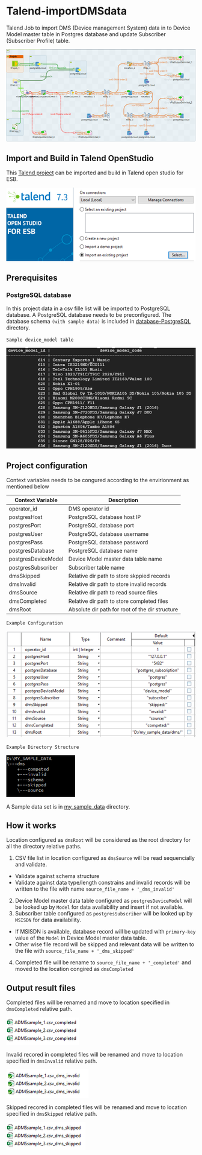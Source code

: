 # Talend-importDMSdata
Talend Job to import DMS (Device management System) data in to Device Model master table in Postgres database and update Subscriber (Subscriber Profile) table. 

![alttext](./images/TalendJob.PNG?raw=true)


## Import and Build in Talend OpenStudio
This [Talend project](./IMPORT_DMS_DATA) can be imported and build in Talend open studio for ESB.

![alttext](./images/ImportProject.PNG?raw=true)

## Prerequisites

### PostgreSQL database
In this project data in a csv fille list will be imported to PostgreSQL database. 
A PostgreSQL database needs to be preconfigured. The database schema `(with sample data)` is included in [database-PostgreSQL](./database-PostgreSQL) directory.

`Sample device_model table`

![alttext](./images/Postgres-Devicemodel-Table.PNG?raw=true)


## Project configuration

Context variables needs to be congured according to the envirionment as mentioned below

| Context Variable | Description  |
--- | ---
| operator_id | DMS operator id|
| postgresHost | PostgreSQL database host IP| 
| postgresPort | PostgreSQL database port| 
| postgresUser | PostgreSQL database username| 
| postgresPass | PostgreSQL database password| 
| postgresDatabase | PostgreSQL database name| 
| postgresDeviceModel | Device Model master data table name |
| postgresSubscriber | Subscriber table name |
| dmsSkipped | Relative dir path to store skppied records |
| dmsInvalid | Relative dir path to store invalid records |
| dmsSource | Relative dir path to read source files |
| dmsCompleted | Relative dir path to store completed files |
| dmsRoot | Absolute dir path for root of the dir structure | 


`Example Configuration`

![alttext](./images/Talend-Context-Var.PNG?raw=true)

`Example Directory Structure`

![alttext](./images/Sample-Directory-Structure.PNG?raw=true)

A Sample data set is in  [my_sample_data](./my_sample_data) directory.


## How it works
Location configured as `dmsRoot` will be considered as the root directory for all the directory relative paths. 
1. CSV file list in location configured as `dmsSource` will be read sequencially and validate.
  - Validate against schema structure
  - Validate against data type/length constrains
  and invalid records will be written to the file with name `source_file_name + '_dms_invalid'`
2. Device Model master data table configured as `postgresDeviceModel` will be looked up by `Model` for data availability and insert if not available.
3. Subscriber table configured as `postgresSubscriber` will be looked up by `MSISDN` for data availability.
  - If MSISDN is available, database record will be updated with `primary-key` value of the `Model` in Device Model master data table.
  - Other wise file record will be skipped and relevant data will be written to the file with `source_file_name + '_dms_skipped'`
4. Completed file will be rename to `source_file_name + '_completed'` and moved to the location congired as `dmsCompleted`

## Output result files

Completed files will be renamed and move to location specified in `dmsCompleted` relative path.

![alttext](./images/Sample-Completed.PNG?raw=true)

Invalid recored in completed files will be renamed and move to location specified in `dmsInvalid`  relative path.

![alttext](./images/Sample-Invalid.PNG?raw=true)

Skipped recored in completed files will be renamed and move to location specified in `dmsSkipped`  relative path.

![alttext](./images/Sample-Skipped.PNG?raw=true)
